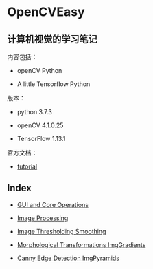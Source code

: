 # OpenCVEasy

## 计算机视觉的学习笔记

内容包括：

- openCV Python

- A little Tensorflow Python

版本：

- python 3.7.3

- openCV 4.1.0.25

- TensorFlow 1.13.1

官方文档：

- [tutorial](https://docs.opencv.org/3.1.0/d6/d00/tutorial_py_root.html)

## Index

- [GUI and Core Operations](GUI_and_Core_Operations.md)

- [Image Processing](Image_Processing.md)

- [Image Thresholding Smoothing](Image_Thresholding_Smoothing.md)

- [Morphological Transformations ImgGradients](Morphological_Transformations_ImgGradients.md)

- [Canny Edge Detection ImgPyramids](Canny_Edge_Detection_ImgPyramids.md)